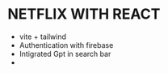# NETFLIX WITH REACT
* vite + tailwind
* Authentication with firebase
* Intigrated Gpt in search bar
* 